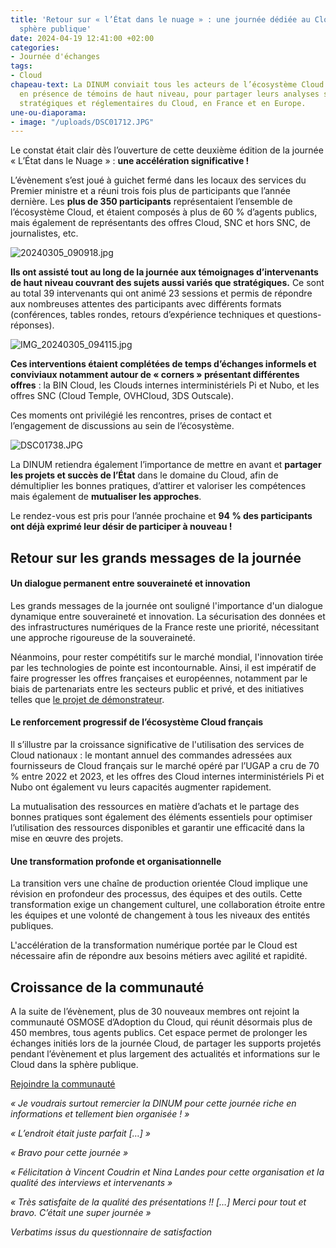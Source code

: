 ```yaml
---
title: 'Retour sur « l’État dans le nuage » : une journée dédiée au Cloud dans la
  sphère publique'
date: 2024-04-19 12:41:00 +02:00
categories:
- Journée d'échanges
tags:
- Cloud
chapeau-text: La DINUM conviait tous les acteurs de l’écosystème Cloud le 5 mars dernier,
  en présence de témoins de haut niveau, pour partager leurs analyses sur les évolutions
  stratégiques et réglementaires du Cloud, en France et en Europe.
une-ou-diaporama:
- image: "/uploads/DSC01712.JPG"
---
```


Le constat était clair dès l’ouverture de cette deuxième édition de la journée « L’État dans le Nuage » : **une accélération significative !** 

L’évènement s’est joué à guichet fermé dans les locaux des services du Premier ministre et a réuni trois fois plus de participants que l’année dernière. Les **plus de 350 participants** représentaient l’ensemble de l’écosystème Cloud, et étaient composés à plus de 60 % d’agents publics, mais également de représentants des offres Cloud, SNC et hors SNC, de journalistes, etc. 

![20240305_090918.jpg](/uploads/20240305_090918.jpg)

**Ils ont assisté tout au long de la journée aux témoignages d’intervenants de haut niveau couvrant des sujets aussi variés que stratégiques.** Ce sont au total 39 intervenants qui ont animé 23 sessions et permis de répondre aux nombreuses attentes des participants avec différents formats (conférences, tables rondes, retours d’expérience techniques et questions-réponses). 

![IMG_20240305_094115.jpg](/uploads/IMG_20240305_094115.jpg)

**Ces interventions étaient complétées de temps d’échanges informels et conviviaux notamment autour de « corners » présentant différentes offres** : la BIN Cloud, les Clouds internes interministériels Pi et Nubo, et les offres SNC (Cloud Temple, OVHCloud, 3DS Outscale). 

Ces moments ont privilégié les rencontres, prises de contact et l’engagement de discussions au sein de l’écosystème.

![DSC01738.JPG](/uploads/DSC01738.JPG)

La DINUM retiendra également l’importance de mettre en avant et **partager les projets et succès de l’État** dans le domaine du Cloud, afin de démultiplier les bonnes pratiques, d’attirer et valoriser les compétences mais également de **mutualiser les approches**.

Le rendez-vous est pris pour l’année prochaine et **94 % des participants ont déjà exprimé leur désir de participer à nouveau !**

## **Retour sur les grands messages de la journée**

#### **Un dialogue permanent entre souveraineté et innovation**

Les grands messages de la journée ont souligné l'importance d'un dialogue dynamique entre souveraineté et innovation. La sécurisation des données et des infrastructures numériques de la France reste une priorité, nécessitant une approche rigoureuse de la souveraineté. 

Néanmoins, pour rester compétitifs sur le marché mondial, l'innovation tirée par les technologies de pointe est incontournable. Ainsi, il est impératif de faire progresser les offres françaises et européennes, notamment par le biais de partenariats entre les secteurs public et privé, et des initiatives telles que [le projet de démonstrateur](https://www.numerique.gouv.fr/espace-presse/letat-publie-son-recueil-des-besoins-des-projets-informatiques-publics-en-matiere-de-cloud-de-confiance/).

#### **Le renforcement progressif de l’écosystème Cloud français**

Il s’illustre par la croissance significative de l'utilisation des services de Cloud nationaux : le montant annuel des commandes adressées aux fournisseurs de Cloud français sur le marché opéré par l’UGAP a cru de 70 % entre 2022 et 2023, et les offres des Cloud internes interministériels Pi et Nubo ont également vu leurs capacités augmenter rapidement. 

La mutualisation des ressources en matière d’achats et le partage des bonnes pratiques sont également des éléments essentiels pour optimiser l’utilisation des ressources disponibles et garantir une efficacité dans la mise en œuvre des projets.

#### **Une transformation profonde et organisationnelle**

La transition vers une chaîne de production orientée Cloud implique une révision en profondeur des processus, des équipes et des outils. Cette transformation exige un changement culturel, une collaboration étroite entre les équipes et une volonté de changement à tous les niveaux des entités publiques. 

L'accélération de la transformation numérique portée par le Cloud est nécessaire afin de répondre aux besoins métiers avec agilité et rapidité.

## **Croissance de la communauté**

A la suite de l’évènement, plus de 30 nouveaux membres ont rejoint la communauté OSMOSE d’Adoption du Cloud, qui réunit désormais plus de 450 membres, tous agents publics. Cet espace permet de prolonger les échanges initiés lors de la journée Cloud, de partager les supports projetés pendant l’évènement et plus largement des actualités et informations sur le Cloud dans la sphère publique.

[Rejoindre la communauté](https://www.numerique.gouv.fr/services/cloud/)

*« Je voudrais surtout remercier la DINUM pour cette journée riche en informations et tellement bien organisée ! »*

*« L’endroit était juste parfait […] »*

*« Bravo pour cette journée »* 

*« Félicitation à Vincent Coudrin et Nina Landes pour cette organisation et la qualité des interviews et intervenants »*

*« Très satisfaite de la qualité des présentations !! […] Merci pour tout et bravo. C’était une super journée »*

*Verbatims issus du questionnaire de satisfaction*
